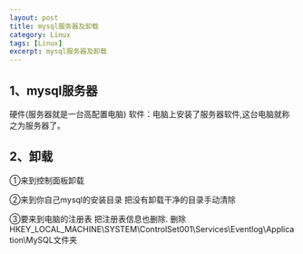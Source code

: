 ```yaml
---
layout: post
title: mysql服务器及卸载
category: Linux
tags: [Linux]
excerpt: mysql服务器及卸载
---
```


## 1、mysql服务器 ##

硬件(服务器就是一台高配置电脑) 软件：电脑上安装了服务器软件,这台电脑就称之为服务器了。

## 2、卸载 ##

①来到控制面板卸载 

②来到你自己mysql的安装目录 把没有卸载干净的目录手动清除
 
③要来到电脑的注册表 把注册表信息也删除. 删除HKEY_LOCAL_MACHINE\SYSTEM\ControlSet001\Services\Eventlog\Application\MySQL文件夹